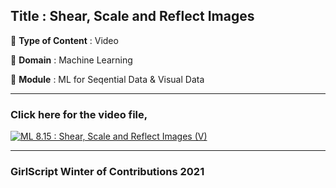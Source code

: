 ## Title : Shear, Scale and Reflect Images

🔴 **Type of Content** : Video

🔴 **Domain** : Machine Learning

🔴 **Module** : ML for Seqential Data & Visual Data

---

### Click here for the video file,

[![ML 8.15 : Shear, Scale and Reflect Images (V) ](https://user-images.githubusercontent.com/79050917/138584987-6facdc17-d8fe-4595-9051-7b815ed9f948.png)](https://drive.google.com/file/d/1PDiHpKTih6aSuVNv7PPJwGB4iqEaDKSA/view?usp=sharing "Shear, Scale and Reflect Images")

---

### GirlScript Winter of Contributions 2021
